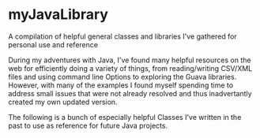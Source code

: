 myJavaLibrary
===========

A compilation of helpful general classes and libraries I've gathered for personal use and reference

During my adventures with Java, I've found many helpful resources on the web for efficiently doing a variety of 
things, from reading/writing CSV/XML files and using command line Options to exploring the Guava libraries. However, 
with many of the examples I found myself spending time to address small issues that were not already resolved and 
thus inadvertantly created my own updated version. 

The following is a bunch of especially helpful Classes I've written in the past to use as reference for future
Java projects. 
